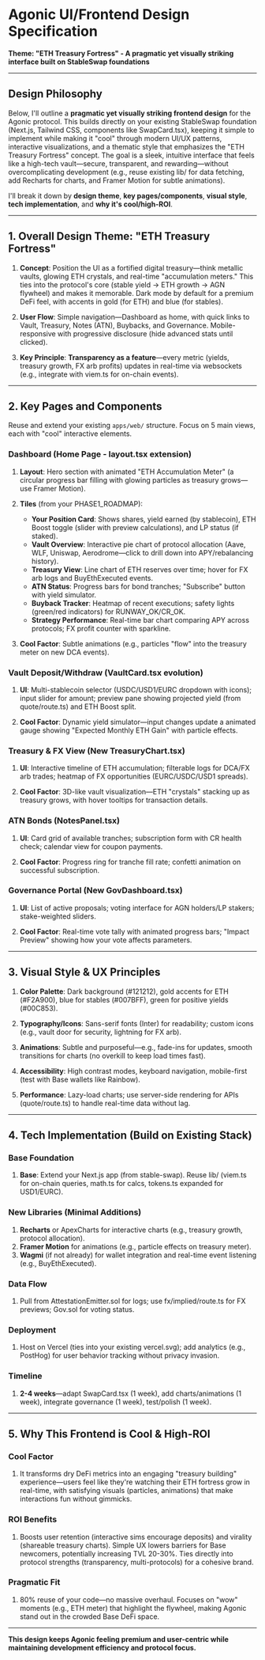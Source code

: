 # Agonic UI/Frontend Design Specification

**Theme: "ETH Treasury Fortress" - A pragmatic yet visually striking interface built on StableSwap foundations**

---

## **Design Philosophy**

Below, I'll outline a **pragmatic yet visually striking frontend design** for the Agonic protocol. This builds directly on your existing StableSwap foundation (Next.js, Tailwind CSS, components like SwapCard.tsx), keeping it simple to implement while making it "cool" through modern UI/UX patterns, interactive visualizations, and a thematic style that emphasizes the "ETH Treasury Fortress" concept. The goal is a sleek, intuitive interface that feels like a high-tech vault—secure, transparent, and rewarding—without overcomplicating development (e.g., reuse existing lib/ for data fetching, add Recharts for charts, and Framer Motion for subtle animations).

I'll break it down by **design theme**, **key pages/components**, **visual style**, **tech implementation**, and **why it's cool/high-ROI**.

---

## **1. Overall Design Theme: "ETH Treasury Fortress"**

1. **Concept**: Position the UI as a fortified digital treasury—think metallic vaults, glowing ETH crystals, and real-time "accumulation meters." This ties into the protocol's core (stable yield → ETH growth → AGN flywheel) and makes it memorable. Dark mode by default for a premium DeFi feel, with accents in gold (for ETH) and blue (for stables).

2. **User Flow**: Simple navigation—Dashboard as home, with quick links to Vault, Treasury, Notes (ATN), Buybacks, and Governance. Mobile-responsive with progressive disclosure (hide advanced stats until clicked).

3. **Key Principle**: **Transparency as a feature**—every metric (yields, treasury growth, FX arb profits) updates in real-time via websockets (e.g., integrate with viem.ts for on-chain events).

---

## **2. Key Pages and Components**

Reuse and extend your existing `apps/web/` structure. Focus on 5 main views, each with "cool" interactive elements.

### **Dashboard (Home Page - layout.tsx extension)**
1. **Layout**: Hero section with animated "ETH Accumulation Meter" (a circular progress bar filling with glowing particles as treasury grows—use Framer Motion).

2. **Tiles** (from your PHASE1_ROADMAP):
   - **Your Position Card**: Shows shares, yield earned (by stablecoin), ETH Boost toggle (slider with preview calculations), and LP status (if staked).
   - **Vault Overview**: Interactive pie chart of protocol allocation (Aave, WLF, Uniswap, Aerodrome—click to drill down into APY/rebalancing history).
   - **Treasury View**: Line chart of ETH reserves over time; hover for FX arb logs and BuyEthExecuted events.
   - **ATN Status**: Progress bars for bond tranches; "Subscribe" button with yield simulator.
   - **Buyback Tracker**: Heatmap of recent executions; safety lights (green/red indicators) for RUNWAY_OK/CR_OK.
   - **Strategy Performance**: Real-time bar chart comparing APY across protocols; FX profit counter with sparkline.

3. **Cool Factor**: Subtle animations (e.g., particles "flow" into the treasury meter on new DCA events).

### **Vault Deposit/Withdraw (VaultCard.tsx evolution)**
1. **UI**: Multi-stablecoin selector (USDC/USD1/EURC dropdown with icons); input slider for amount; preview pane showing projected yield (from quote/route.ts) and ETH Boost split.

2. **Cool Factor**: Dynamic yield simulator—input changes update a animated gauge showing "Expected Monthly ETH Gain" with particle effects.

### **Treasury & FX View (New TreasuryChart.tsx)**
1. **UI**: Interactive timeline of ETH accumulation; filterable logs for DCA/FX arb trades; heatmap of FX opportunities (EURC/USDC/USD1 spreads).

2. **Cool Factor**: 3D-like vault visualization—ETH "crystals" stacking up as treasury grows, with hover tooltips for transaction details.

### **ATN Bonds (NotesPanel.tsx)**
1. **UI**: Card grid of available tranches; subscription form with CR health check; calendar view for coupon payments.

2. **Cool Factor**: Progress ring for tranche fill rate; confetti animation on successful subscription.

### **Governance Portal (New GovDashboard.tsx)**
1. **UI**: List of active proposals; voting interface for AGN holders/LP stakers; stake-weighted sliders.

2. **Cool Factor**: Real-time vote tally with animated progress bars; "Impact Preview" showing how your vote affects parameters.

---

## **3. Visual Style & UX Principles**

1. **Color Palette**: Dark background (#121212), gold accents for ETH (#F2A900), blue for stables (#007BFF), green for positive yields (#00C853).

2. **Typography/Icons**: Sans-serif fonts (Inter) for readability; custom icons (e.g., vault door for security, lightning for FX arb).

3. **Animations**: Subtle and purposeful—e.g., fade-ins for updates, smooth transitions for charts (no overkill to keep load times fast).

4. **Accessibility**: High contrast modes, keyboard navigation, mobile-first (test with Base wallets like Rainbow).

5. **Performance**: Lazy-load charts; use server-side rendering for APIs (quote/route.ts) to handle real-time data without lag.

---

## **4. Tech Implementation (Build on Existing Stack)**

### **Base Foundation**
1. **Base**: Extend your Next.js app (from stable-swap). Reuse lib/ (viem.ts for on-chain queries, math.ts for calcs, tokens.ts expanded for USD1/EURC).

### **New Libraries** (Minimal Additions)
1. **Recharts** or ApexCharts for interactive charts (e.g., treasury growth, protocol allocation).
2. **Framer Motion** for animations (e.g., particle effects on treasury meter).
3. **Wagmi** (if not already) for wallet integration and real-time event listening (e.g., BuyEthExecuted).

### **Data Flow**
1. Pull from AttestationEmitter.sol for logs; use fx/implied/route.ts for FX previews; Gov.sol for voting status.

### **Deployment**
1. Host on Vercel (ties into your existing vercel.svg); add analytics (e.g., PostHog) for user behavior tracking without privacy invasion.

### **Timeline**
1. **2-4 weeks**—adapt SwapCard.tsx (1 week), add charts/animations (1 week), integrate governance (1 week), test/polish (1 week).

---

## **5. Why This Frontend is Cool & High-ROI**

### **Cool Factor**
1. It transforms dry DeFi metrics into an engaging "treasury building" experience—users feel like they're watching their ETH fortress grow in real-time, with satisfying visuals (particles, animations) that make interactions fun without gimmicks.

### **ROI Benefits**
1. Boosts user retention (interactive sims encourage deposits) and virality (shareable treasury charts). Simple UX lowers barriers for Base newcomers, potentially increasing TVL 20-30%. Ties directly into protocol strengths (transparency, multi-protocols) for a cohesive brand.

### **Pragmatic Fit**
1. 80% reuse of your code—no massive overhaul. Focuses on "wow" moments (e.g., ETH meter) that highlight the flywheel, making Agonic stand out in the crowded Base DeFi space.

---

**This design keeps Agonic feeling premium and user-centric while maintaining development efficiency and protocol focus.**
